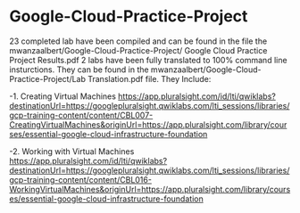 # Google-Cloud-Practice-Project


23 completed lab have been compiled and can be found in the file the mwanzaalbert/Google-Cloud-Practice-Project/ Google Cloud Practice Project Results.pdf
2 labs have been fully translated to 100% command line insturctions. They can be found in the mwanzaalbert/Google-Cloud-Practice-Project/Lab Translation.pdf file. They Include:


  -1.	Creating Virtual Machines
https://app.pluralsight.com/id/lti/qwiklabs?destinationUrl=https://googlepluralsight.qwiklabs.com/lti_sessions/libraries/gcp-training-content/content/CBL007-CreatingVirtualMachines&originUrl=https://app.pluralsight.com/library/courses/essential-google-cloud-infrastructure-foundation

  
  -2.	Working with Virtual Machines
https://app.pluralsight.com/id/lti/qwiklabs?destinationUrl=https://googlepluralsight.qwiklabs.com/lti_sessions/libraries/gcp-training-content/content/CBL016-WorkingVirtualMachines&originUrl=https://app.pluralsight.com/library/courses/essential-google-cloud-infrastructure-foundation

 
